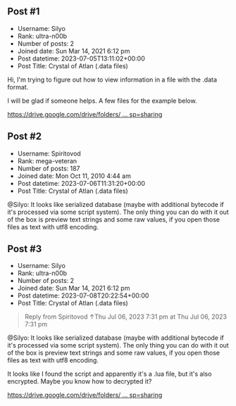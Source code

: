 ## Post #1
- Username: Silyo
- Rank: ultra-n00b
- Number of posts: 2
- Joined date: Sun Mar 14, 2021 6:12 pm
- Post datetime: 2023-07-05T13:11:02+00:00
- Post Title: Crystal of Atlan (.data files)

Hi, I'm trying to figure out how to view information in a file with the .data format. 

I will be glad if someone helps. A few files for the example below.

[https://drive.google.com/drive/folders/ ... sp=sharing](https://drive.google.com/drive/folders/1RobhmHhuf4yqK-yVvEs_Jz1awiNDsRn9?usp=sharing)
## Post #2
- Username: Spiritovod
- Rank: mega-veteran
- Number of posts: 187
- Joined date: Mon Oct 11, 2010 4:44 am
- Post datetime: 2023-07-06T11:31:20+00:00
- Post Title: Crystal of Atlan (.data files)

@Silyo: It looks like serialized database (maybe with additional bytecode if it's processed via some script system). The only thing you can do with it out of the box is preview text strings and some raw values, if you open those files as text with utf8 encoding.
## Post #3
- Username: Silyo
- Rank: ultra-n00b
- Number of posts: 2
- Joined date: Sun Mar 14, 2021 6:12 pm
- Post datetime: 2023-07-08T20:22:54+00:00
- Post Title: Crystal of Atlan (.data files)

> Reply from Spiritovod ↑Thu Jul 06, 2023 7:31 pm at Thu Jul 06, 2023 7:31 pm
>
> 
@Silyo: It looks like serialized database (maybe with additional bytecode if it's processed via some script system). The only thing you can do with it out of the box is preview text strings and some raw values, if you open those files as text with utf8 encoding.

It looks like I found the script and apparently it's a .lua file, but it's also encrypted. Maybe you know how to decrypted it?

[https://drive.google.com/drive/folders/ ... sp=sharing](https://drive.google.com/drive/folders/1izcm-PrgQSqTeqpyqYrDZJ9R6DPzMneO?usp=sharing)
